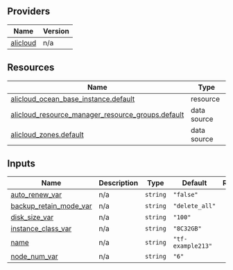 <!-- BEGIN_TF_DOCS -->
## Providers

| Name | Version |
|------|---------|
| <a name="provider_alicloud"></a> [alicloud](#provider\_alicloud) | n/a |

## Resources

| Name | Type |
|------|------|
| [alicloud_ocean_base_instance.default](https://registry.terraform.io/providers/hashicorp/alicloud/latest/docs/resources/ocean_base_instance) | resource |
| [alicloud_resource_manager_resource_groups.default](https://registry.terraform.io/providers/hashicorp/alicloud/latest/docs/data-sources/resource_manager_resource_groups) | data source |
| [alicloud_zones.default](https://registry.terraform.io/providers/hashicorp/alicloud/latest/docs/data-sources/zones) | data source |

## Inputs

| Name | Description | Type | Default | Required |
|------|-------------|------|---------|:--------:|
| <a name="input_auto_renew_var"></a> [auto\_renew\_var](#input\_auto\_renew\_var) | n/a | `string` | `"false"` | no |
| <a name="input_backup_retain_mode_var"></a> [backup\_retain\_mode\_var](#input\_backup\_retain\_mode\_var) | n/a | `string` | `"delete_all"` | no |
| <a name="input_disk_size_var"></a> [disk\_size\_var](#input\_disk\_size\_var) | n/a | `string` | `"100"` | no |
| <a name="input_instance_class_var"></a> [instance\_class\_var](#input\_instance\_class\_var) | n/a | `string` | `"8C32GB"` | no |
| <a name="input_name"></a> [name](#input\_name) | n/a | `string` | `"tf-example213"` | no |
| <a name="input_node_num_var"></a> [node\_num\_var](#input\_node\_num\_var) | n/a | `string` | `"6"` | no |
<!-- END_TF_DOCS -->    